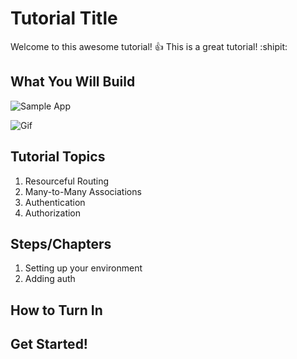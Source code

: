 # Tutorial Title

Welcome to this awesome tutorial! :+1: This is a great tutorial! :shipit:

## What You Will Build

![Sample App](https://blog.zogdigital.com/wp-content/uploads/2015/05/pinterest-marketing-mobile.jpg)

![Gif](https://media1.giphy.com/media/nNxT5qXR02FOM/giphy.gif)

## Tutorial Topics

1. Resourceful Routing
1. Many-to-Many Associations
1. Authentication
1. Authorization

## Steps/Chapters

1. Setting up your environment
1. Adding auth

## How to Turn In

## Get Started!



